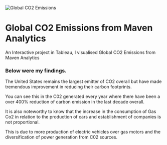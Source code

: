 ![Global CO2 Emissions](https://github.com/barnascript/global_co2_emissions/assets/142545558/dae7892e-42f9-45dc-9df5-aa12f4e184d7)


# Global CO2 Emissions from Maven Analytics

An Interactive project in Tableau, I visualised Global CO2 Emissions from Maven Analytics

### Below were my findings.

The United States remains the largest emitter of CO2 overall but have made tremendous improvement in reducing their carbon footprints. 

You can see this in the C02 generated every year where there have been a over 400% reduction of carbon emission in the last decade overall.

It is also noteworthy to know that the increase in the consumption of Gas Co2 in relation to the production of cars and establishment of companies is not proportional.

This is due to more production of electric vehicles over gas motors and the diversification of power generation from C02 sources.
